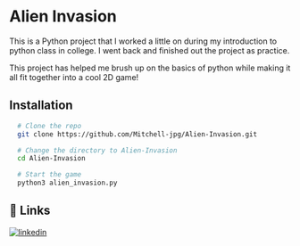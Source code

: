 
# Alien Invasion

This is a Python project that I worked a little on during my introduction to python class in college.  I went back and finished out the project as practice.

This project has helped me brush up on the basics of python while making it all fit together into a cool 2D game!



## Installation



```bash
  # Clone the repo
  git clone https://github.com/Mitchell-jpg/Alien-Invasion.git

  # Change the directory to Alien-Invasion
  cd Alien-Invasion

  # Start the game
  python3 alien_invasion.py
```
    
## 🔗 Links
[![linkedin](https://img.shields.io/badge/linkedin-0A66C2?style=for-the-badge&logo=linkedin&logoColor=white)](https://www.linkedin.com/in/mitchell-j)


